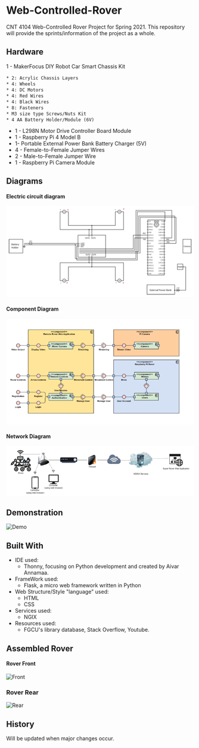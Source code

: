 # Web-Controlled-Rover
CNT 4104 Web-Controlled Rover Project for Spring 2021. This repository will provide the sprints/information of the project as a whole.


## Hardware
1 - MakerFocus DIY Robot Car Smart Chassis Kit

	* 2: Acrylic Chassis Layers
	* 4: Wheels
	* 4: DC Motors
	* 4: Red Wires
	* 4: Black Wires
	* 8: Fasteners
	* M3 size type Screws/Nuts Kit
	* 4 AA Battery Holder/Module (6V)
* 1 - L298N Motor Drive Controller Board Module
* 1 - Raspberry Pi 4 Model B
* 1- Portable External Power Bank Battery Charger (5V)
* 4 - Female-to-Female Jumper Wires
* 2 - Male-to-Female Jumper Wire
* 1 - Raspberry Pi Camera Module

## Diagrams
#### Electric circuit diagram
![Electric Circuit Diagram](Pictures/Electric%20circuit.png)

#### Component Diagram
![Component Diagram](Pictures/Component%20Diagram.png)

#### Network Diagram
![Network Diagram](Pictures/Network%20Diagram.png)

## Demonstration

![Demo](Pictures/Rover%20in%20action.gif)

## Built With

* IDE used: 
	* Thonny, focusing on Python development and created by Aivar Annamaa.
* FrameWork used:
  * Flask, a micro web framework written in Python 
* Web Structure/Style "language" used:
  * HTML
  * CSS
* Services used:
  * NGIX 
* Resources used:
  * FGCU's library database, Stack Overflow, Youtube. 

## Assembled Rover
#### Rover Front
![Front](Pictures/Rover%20front.png)

### Rover Rear
![Rear](Pictures/Rover%20rear.png)


## History

Will be updated when major changes occur.
